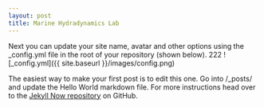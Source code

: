 ```yaml
---
layout: post
title: Marine Hydradynamics Lab
---
```


Next you can update your site name, avatar and other options using the _config.yml file in the root of your repository (shown below).
222
![_config.yml]({{ site.baseurl }}/images/config.png)

The easiest way to make your first post is to edit this one. Go into /_posts/ and update the Hello World markdown file. For more instructions head over to the [Jekyll Now repository](https://github.com/barryclark/jekyll-now) on GitHub.

